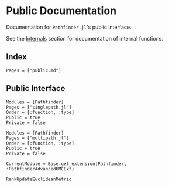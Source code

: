 # Public Documentation

Documentation for `Pathfinder.jl`'s public interface.

See the [Internals](@ref) section for documentation of internal functions.

## Index

```@index
Pages = ["public.md"]
```

## Public Interface

```@autodocs
Modules = [Pathfinder]
Pages = ["singlepath.jl"]
Order = [:function, :type]
Public = true
Private = false
```

```@autodocs
Modules = [Pathfinder]
Pages = ["multipath.jl"]
Order = [:function, :type]
Public = true
Private = false
```

```@meta
CurrentModule = Base.get_extension(Pathfinder, :PathfinderAdvancedHMCExt)
```

```@docs
RankUpdateEuclideanMetric
```
